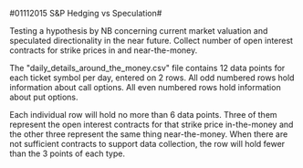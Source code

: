 #01112015 S&P Hedging vs Speculation#

Testing a hypothesis by NB concerning current market valuation and speculated
directionality in the near future. Collect number of open interest contracts
for strike prices in and near-the-money.

The "daily_details_around_the_money.csv" file contains 12 data points for each
ticket symbol per day, entered on 2 rows. All odd numbered rows hold information
about call options. All even numbered rows hold information about put options.

Each individual row will hold no more than 6 data points. Three of them represent
the open interest contracts for that strike price in-the-money and the other three
represent the same thing near-the-money. When there are not sufficient contracts
to support data collection, the row will hold fewer than the 3 points of each type.